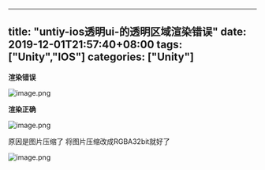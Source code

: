 ﻿
---
title: "untiy-ios透明ui-的透明区域渲染错误"
date: 2019-12-01T21:57:40+08:00
tags: ["Unity","IOS"]
categories: ["Unity"]
---

<!--more-->


**渲染错误**


![image.png](http://upload-images.jianshu.io/upload_images/1095643-4add35b200b35c53.png?imageMogr2/auto-orient/strip%7CimageView2/2/w/1240)  



**渲染正确**


![image.png](http://upload-images.jianshu.io/upload_images/1095643-36b1ef97be474c85.png?imageMogr2/auto-orient/strip%7CimageView2/2/w/1240)  



原因是图片压缩了
将图片压缩改成RGBA32bit就好了


![image.png](http://upload-images.jianshu.io/upload_images/1095643-3109660f1455955d.png?imageMogr2/auto-orient/strip%7CimageView2/2/w/1240)  

